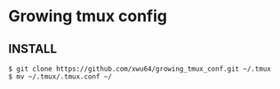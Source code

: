 # Growing tmux config

## INSTALL

```
$ git clone https://github.com/xwu64/growing_tmux_conf.git ~/.tmux
$ mv ~/.tmux/.tmux.conf ~/
```
